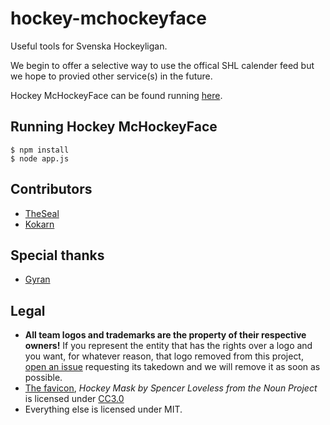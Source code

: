 # hockey-mchockeyface
Useful tools for Svenska Hockeyligan.

We begin to offer a selective way to use the offical SHL calender feed but we hope to provied other service(s) in the future.

Hockey McHockeyFace can be found running [here](https://hockey-mchockeyface.rymdvarel.se).

## Running Hockey McHockeyFace

```
$ npm install
$ node app.js
```
## Contributors
* [TheSeal](https://github.com/theseal)
* [Kokarn](https://github.com/kokarn)

## Special thanks
* [Gyran](https://github.com/gyran)

## Legal

* __All team logos and trademarks are the property of their respective owners!__
If you represent the entity that has the rights over a logo and you want,
for whatever reason, that logo removed from this project, [open an
issue](https://github.com/theseal/hockey-mchockeyface/issues/new) requesting its
takedown and we will remove it as soon as possible.
* [The favicon](https://thenounproject.com/term/hockey-mask/55243/), *Hockey Mask by Spencer Loveless from the Noun Project* is licensed under [CC3.0](https://creativecommons.org/licenses/by/3.0/us/) 
* Everything else is licensed under MIT.
